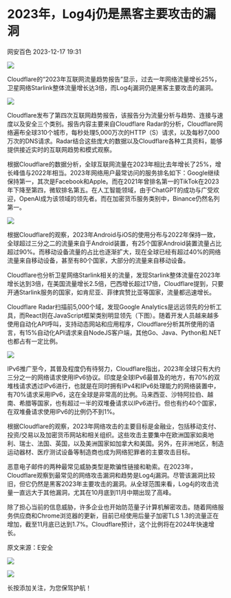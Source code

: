 #  2023年，Log4j仍是黑客主要攻击的漏洞   
 网安百色   2023-12-17 19:31  
  
![](https://mmbiz.qpic.cn/mmbiz_gif/1QIbxKfhZo6TLA19pviaCFfbrwwfDkd81KlLEPjVUhNmpUTv82EJhu2QnczPmf7nU0UicVQhD3icJZp2vicGaWur0w/640?wx_fmt=gif "")  
  
  
  
Cloudflare的“2023年互联网流量趋势报告”显示，过去一年网络流量增长25%，卫星网络Starlink整体流量增长达3倍，而Log4j漏洞仍是黑客主要攻击的漏洞。  
  
![](https://mmbiz.qpic.cn/sz_mmbiz_png/QmbJGbR2j6wdZPyTRK1gMrn8iaKP1EWUibKYKkqlpibs7cIiaCgOkPp63ichwpLGMn1ic91dvdXPhovLJx8er3qicxDyA/640?wx_fmt=png&from=appmsg "")  
  
  
  
  
Cloudflare发布了第四次互联网趋势报告，该报告分为流量分析与趋势、连接与速度以及安全三个类别。报告内容主要来自Cloudflare Radar的分析，Cloudflare网络遍布全球310个城市，每秒处理5,000万次的HTTP（S）请求，以及每秒7,000万次的DNS请求。Radar结合这些庞大的数据以及Cloudflare各种工具资料，能够提供接近实时的互联网趋势和模式观察。  
  
根据Cloudflare的数据分析，全球互联网流量在2023年相比去年增长了25%，增长峰值与2022年相当。2023年网络用户最常访问的服务排名如下：Google继续保持第一，其次是Facebook和Apple。而在2021年曾排名第一的TikTok在2023年下降至第四，微软排名第五。在人工智能领域，由于ChatGPT的成功与广受欢迎，OpenAI成为该领域的领先者。而在加密货币服务类别中，Binance仍然名列第一。  
  
![](https://mmbiz.qpic.cn/sz_mmbiz_png/QmbJGbR2j6wdZPyTRK1gMrn8iaKP1EWUib5eqgnv3MvUcXibTlRq3nZibT3h4kcPlf2a830X4TjVvfp6uBkWPhGZ9g/640?wx_fmt=png&from=appmsg&wx_lazy=1&wx_co=1 "")  
  
  
根据Cloudflare的观察，2023年Android与iOS的使用分布与2022年保持一致，全球超过三分之二的流量来自于Android装置，有25个国家Android装置流量占比超过90%。而移动设备流量的占比也逐渐扩大，现在全球已经有超过40%的网络流量来自移动设备，甚至有80个国家，大部分的流量来自移动设备。  
  
Cloudflare也分析卫星网络Starlink相关的流量，发现Starlink整体流量在2023年增长达到3倍，在美国流量增长2.5倍，巴西增长超过17倍，Cloudflare提到，只要开通Starlink服务的国家，如肯尼亚、菲律宾赞比亚等国家，流量都迅速增长。  
  
Cloudflare Radar扫描前5,000个域，发现Google Analytics是远远领先的分析工具，而React则在JavaScript框架类别明显领先（下图）。随着开发人员越来越多使用自动化API呼叫，支持动态网站和应用程序，Cloudflare分析其所使用的语言，有15%自动化API请求来自NodeJS客户端，其他Go、Java、Python和.NET也都占有一定比例。  
  
![](https://mmbiz.qpic.cn/sz_mmbiz_png/QmbJGbR2j6wdZPyTRK1gMrn8iaKP1EWUibv1TcptWcANRCsTn24UpOsdIr2WcVQxRbAAqB3zUJYStD2BruiaibpdXQ/640?wx_fmt=png&from=appmsg&wx_lazy=1&wx_co=1 "")  
  
  
  
  
IPv6推广至今，其普及程度仍有待努力，Cloudflare指出，2023年全球只有大约三分之一的网络请求使用IPv6协议。印度是全球IPv6最普及的地方，有70%的双堆栈请求透过IPv6进行，也就是在同时拥有IPv4和IPv6处理能力的网络装置中，有70%请求采用IPv6，这在全球是非常高的比例。马来西亚、沙特阿拉伯、越南、希腊等国家，也有超过一半的双堆叠请求以IPv6进行。但也有约40个国家，在双堆叠请求使用IPv6的比例仍不到1%。  
  
根据Cloudflare的观察，2023年网络攻击的主要目标是金融业，包括移动支付、投资/交易以及加密货币网站和相关组织。这些攻击主要集中在欧洲国家如奥地利、瑞士、法国、英国，以及美洲国家如加拿大和美国。另外，在非洲地区，制造运动器材、医疗测试设备等制造商也成为网络犯罪者的主要攻击目标。  
  
恶意电子邮件的两种最常见威胁类型是欺骗性链接和勒索。在2023年，Cloudflare观察到最常见的网络攻击漏洞和趋势是Log4j漏洞。尽管该漏洞比较旧，但它仍然是黑客2023年主要攻击的漏洞。从全球范围来看，Log4j的攻击流量一直远大于其他漏洞，尤其在10月底到11月中期出现了高峰。  
  
除了担心当前的信息威胁，许多企业也开始防范量子计算机解密攻击。随着网络服务供应商和Chrome浏览器的更新，目前已经使用后量子加密TLS 1.3的流量正在增加，截至11月底已达到1.7%。Cloudflare预计，这个比例将在2024年快速增长。  
  
  
  
原文来源：E安全  
  
  
  
![](https://mmbiz.qpic.cn/mmbiz_jpg/1QIbxKfhZo6M60aLu6MNdy20VjcnyaGECz7d9mYhdbclWg7wibJsickPUrnmNyFcvsjSYUqq5OPVPEXfW1SwkXCw/640?wx_fmt=jpeg "")  
  
![](https://mmbiz.qpic.cn/mmbiz_gif/1QIbxKfhZo57Spb4ibrib8VUZd2ibdF9wHbvr4RwYJ4H2z6571icFIdSZXIpNH2YfW16ETwHh3ict3gtpW3W2fJqDmw/640?wx_fmt=gif "")  
  
长按添加关注，为您保驾护航！  
  
  
